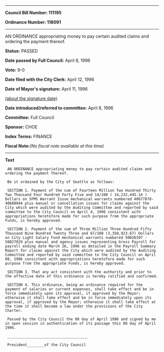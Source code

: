 

********

**Council Bill Number: 111195**
   
**Ordinance Number: 118091**
********

 AN ORDINANCE appropriating money to pay certain audited claims and ordering the payment thereof.

**Status:** PASSED
   
**Date passed by Full Council:** April 8, 1996
   
**Vote:** 9-0
   
**Date filed with the City Clerk:** April 12, 1996
   
**Date of Mayor's signature:** April 11, 1996
   
[(about the signature date)](/~public/approvaldate.htm)
   
   
   
**Date introduced/referred to committee:** April 8, 1996
   
**Committee:** Full Council
   
**Sponsor:** CHOE
   
   
**Index Terms:** FINANCE

**Fiscal Note:**_(No fiscal note available at this time)_

********

**Text**
   
```
 AN ORDINANCE appropriating money to pay certain audited claims and ordering the payment thereof.

 Be it ordained by the City of Seattle as follows:

 SECTION 1. Payment of the sum of Fourteen Million Two Hundred Thirty Two Thousand Four Hundred Forty Five and 14/100 ( 14,232,445.14 ) Dollars on SFMS Warrant Issue mechanical warrants numbered 40677878-40680944 plus manual or cancellation issues for claims against the City which were audited by the Auditing Committee and reported by said committee to the City Council on April 4, 1996 consistent with appropriations heretofore made for such purpose from the appropriate Funds, is hereby approved.

 SECTION 2. Payment of the sum of Three Million Three Hundred Fifty Thousand Nine Hundred Twenty Three and 67/100 (3,350,923.67) Dollars on City Light Salary Fund mechanical warrants numbered 50026397 - 50027029 plus manual and agency issues representing Gross Payroll for payroll ending date March 26, 1996 as detailed in the Payroll Summary Report for claims against the City which were audited by the Auditing Committee and reported by said committee to the City Council on April 08, 1996 consistent with appropriations heretofore made for such purpose from the appropriate Funds, is hereby approved.

 SECTION 3. That any act consistent with the authority and prior to the effective date of this ordinance is hereby ratified and confirmed.

 SECTION 4. This ordinance, being an ordinance required for the payment of salaries or current expenses, shall take effect and be in force immediately upon its approval, if approved by the Mayor; otherwise it shall take effect and be in force immediately upon its approval, if approved by the Mayor; otherwise it shall take effect at the time it shall become a law under the provisions of the City Charter.

 Passed by the City Council the 08 day of April 1996 and signed by me in open session in authentication of its passage this 08 day of April 1996.

 _____________________________________

 President________of the City Council

```
